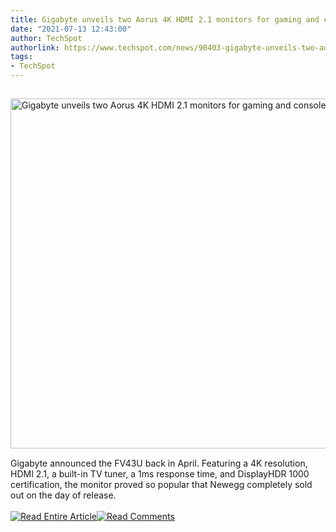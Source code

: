 ```yaml
---
title: Gigabyte unveils two Aorus 4K HDMI 2.1 monitors for gaming and consoles
date: "2021-07-13 12:43:00"
author: TechSpot
authorlink: https://www.techspot.com/news/90403-gigabyte-unveils-two-aorus-4k-hdmi-21-monitors.html
tags:
- TechSpot
---
```

<a href="https://www.techspot.com/news/90403-gigabyte-unveils-two-aorus-4k-hdmi-21-monitors.html" target="_blank"><img src="https://static.techspot.com/images2/news/ts3_thumbs/2021/07/2021-07-13-ts3_thumbs-7d8.jpg" width="800" height="560" style="padding: 15px 0" title="Gigabyte unveils two Aorus 4K HDMI 2.1 monitors for gaming and consoles" /></a><br />Gigabyte announced the FV43U back in April. Featuring a 4K resolution, HDMI 2.1, a built-in TV tuner, a 1ms response time, and DisplayHDR 1000 certification, the monitor proved so popular that Newegg completely sold out on the day of release.<br /><br /><a href="https://www.techspot.com/news/90403-gigabyte-unveils-two-aorus-4k-hdmi-21-monitors.html"><img src="https://static.techspot.com/images/rss/rss_buttons_01.png" border="0" alt="Read Entire Article" /></a><a href="https://www.techspot.com/news/90403-gigabyte-unveils-two-aorus-4k-hdmi-21-monitors.html#comments"><img src="https://static.techspot.com/images/rss/rss_buttons_02.png" border="0" alt="Read Comments" /></a><br /><br />